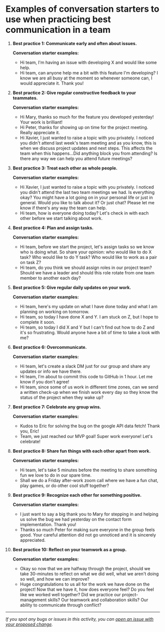 # Examples of conversation starters to use when practicing best communication in a team

1. **Best practice 1:** **Communicate early and often about issues.**

    **Conversation starter examples:**

    - Hi team, I'm having an issue with developing X and would like some help.
    - Hi team, can anyone help me a bit with this feature I'm developing? I know we are all busy at the moment so whenever someone can, I would appreciate it. Thank you!

2. **Best practice 2: Give regular constructive feedback to your teammates.** 

    **Conversation starter examples:**

    - Hi Mary, thanks so much for the feature you developed yesterday! Your work is brilliant!
    - Hi Peter, thanks for showing up on time for the project meeting. Really appreciate it.
    - Hi Xavier, I just wanted to raise a topic with you privately. I noticed you didn't attend last week's team meeting and as you know, this is when we discuss project updates and next steps. This affects the team when this happens...Did anything block you from attending? Is there any way we can help you attend future meetings?

3. **Best practice 3: Treat each other as whole people.**

    **Conversation starter examples:**

    - Hi Xavier, I just wanted to raise a topic with you privately. I noticed you didn't attend the last two team meetings we had. Is everything okay? You might have a lot going on in your personal life or just in general. Would you like to talk about it? Or just chat? Please let me know if there's any way the team can help.
    - Hi team, how is everyone doing today? Let's check in with each other before we start talking about work.

4. **Best practice 4: Plan and assign tasks.**

    **Conversation starter examples:**

    - Hi team, before we start the project, let's assign tasks so we know who is doing what. So share your opinion: who would like to do X task? Who would like to do Y task? Who would like to work as a pair on task Z?
    - Hi team, do you think we should assign roles in our project team? Should we have a leader and should this role rotate from one team member to another each day?

5. **Best practice 5: Give regular daily updates on your work.**

    **Conversation starter examples:**

    - Hi team, here's my update on what I have done today and what I am planning on working on tomorrow.
    - Hi team, so today I have done X and Y. I am stuck on Z, but I hope to complete it soon.
    - Hi team, so today I did X and Y but I can't find out how to do Z and it's so frustrating. Would anyone have a bit of time to take a look with me?

6. **Best practice 6: Overcommunicate.**

    **Conversation starter examples:**

    - Hi team, let's create a slack DM just for our group and share any updates or info we have there.
    - Hi team, I'm about to commit this code to GitHub in 1 hour. Let me know if you don't agree!
    - Hi team, since some of us work in different time zones, can we send a written check-up when we finish work every day so they know the status of the project when they wake up?

7. **Best practice 7: Celebrate any group wins.**

    **Conversation starter examples:**

    - Kudos to Eric for solving the bug on the google API data fetch! Thank you, Eric!
    - Team, we just reached our MVP goal! Super work everyone! Let's celebrate!

8. **Best practice 8: Share fun things with each other apart from work.**

    **Conversation starter examples:** 

    - Hi team, let's take 5 minutes before the meeting to share something fun we love to do in our spare time.
    - Shall we do a Friday after-work zoom call where we have a fun chat, play games, or do other cool stuff together?

9. **Best practice 9: Recognize each other for something positive.**

    **Conversation starter examples:**

    - I just want to say a big thank you to Mary for stepping in and helping us solve the bug we had yesterday on the contact form implementation. Thank you!
    - Thanks so much Peter for making sure everyone in the group feels good. Your careful attention did not go unnoticed and it is sincerely appreciated.

10. **Best practice 10: Reflect on your teamwork as a group.**

    **Conversation starter examples:**

    - Okay so now that we are halfway through the project, should we take 30-minutes to reflect on what we did well, what we aren't doing so well, and how we can improve?
    - Huge congratulations to us all for the work we have done on the project! Now that we have it, how does everyone feel? Do you feel like we worked well together? Did we practice our project-management skills? Our teamwork and collaboration skills? Our ability to communicate through conflict?


------

_If you spot any bugs or issues in this activity, you can [open an issue with your proposed change](https://github.com/microverseinc/curriculum-transversal-skills/blob/main/git-github/articles/open_issue.md)._

